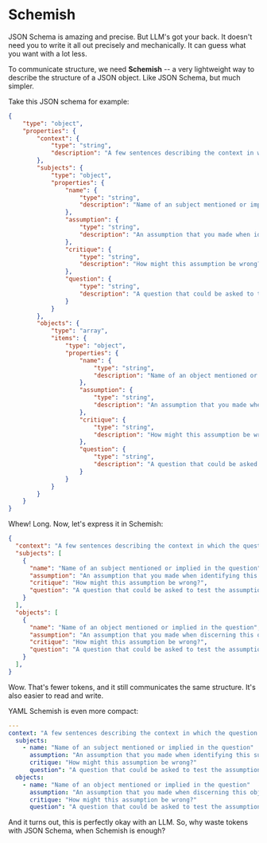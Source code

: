 # Schemish

JSON Schema is amazing and precise. But LLM's got your back. It doesn't need you to write it all out precisely and mechanically. It can guess what you want with a lot less.

To communicate structure, we need **Schemish** -- a very lightweight way to describe the structure of a JSON object. Like JSON Schema, but much simpler.

Take this JSON schema for example:

```json
{
    "type": "object",
    "properties": {
        "context": {
            "type": "string",
            "description": "A few sentences describing the context in which the question was asked"
        },
        "subjects": {
            "type": "object",
            "properties": {
                "name": {
                    "type": "string",
                    "description": "Name of an subject mentioned or implied in the question"
                },
                "assumption": {
                    "type": "string",
                    "description": "An assumption that you made when identifying this subject"
                },
                "critique": {
                    "type": "string",
                    "description": "How might this assumption be wrong?"
                },
                "question": {
                    "type": "string",
                    "description": "A question that could be asked to test the assumption"
                }
            }
        },
        "objects": {
            "type": "array",
            "items": {
                "type": "object",
                "properties": {
                    "name": {
                        "type": "string",
                        "description": "Name of an object mentioned or implied in the question"
                    },
                    "assumption": {
                        "type": "string",
                        "description": "An assumption that you made when discerning this object"
                    },
                    "critique": {
                        "type": "string",
                        "description": "How might this assumption be wrong?"
                    },
                    "question": {
                        "type": "string",
                        "description": "A question that could be asked to test the assumption"
                    }
                }
            }
        }
    }
}
```

Whew! Long. Now, let's express it in Schemish:

```json
{
  "context": "A few sentences describing the context in which the question was asked",
  "subjects": [
    {
      "name": "Name of an subject mentioned or implied in the question",
      "assumption": "An assumption that you made when identifying this subject",
      "critique": "How might this assumption be wrong?",
      "question": "A question that could be asked to test the assumption",
    }
  ],
  "objects": [
    {
      "name": "Name of an object mentioned or implied in the question",
      "assumption": "An assumption that you made when discerning this object",
      "critique": "How might this assumption be wrong?",
      "question": "A question that could be asked to test the assumption",
    }
  ],
}
```

Wow. That's fewer tokens, and it still communicates the same structure. It's also easier to read and write.

YAML Schemish is even more compact:

```yaml
---
context: "A few sentences describing the context in which the question was asked",
  subjects:
    - name: "Name of an subject mentioned or implied in the question"
      assumption: "An assumption that you made when identifying this subject"
      critique: "How might this assumption be wrong?"
      question": "A question that could be asked to test the assumption"
  objects: 
    - name: "Name of an object mentioned or implied in the question"
      assumption: "An assumption that you made when discerning this object"
      critique: "How might this assumption be wrong?"
      question": "A question that could be asked to test the assumption"
```

And it turns out, this is perfectly okay with an LLM. So, why waste tokens with JSON Schema, when Schemish is enough?
